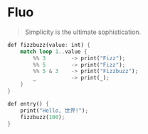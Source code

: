 # Fluo

> Simplicity is the ultimate sophistication.

```rust
def fizzbuzz(value: int) {
    match loop 1..value {
        %% 3        -> print("Fizz");
        %% 5        -> print("Fizz");
        %% 5 & 3    -> print("Fizzbuzz");
        _           -> print(_);
    }
}

def entry() {
    print("Hello, 世界!");
    fizzbuzz(100);
}
```
